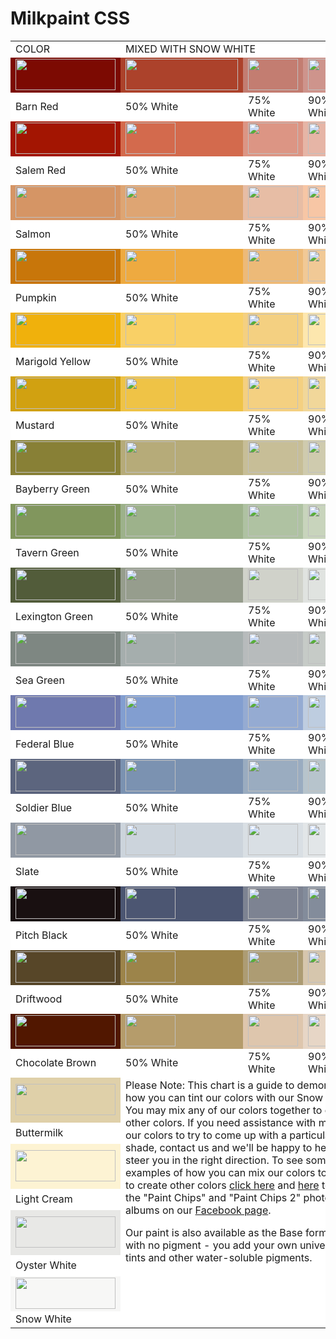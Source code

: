 
# Milkpaint CSS

<table border="0" cellpadding="0" cellspacing="4" width="100%" bgcolor="#FFFFFF">
    <tr>
        <td class="sub">COLOR</td>
        <td colspan="3" class="sub">MIXED WITH SNOW WHITE</td>
    </tr>
    <tr>
        <td bgcolor="#7C0A02"><img src="http://milkpaint.com/images_chart/barn.gif" width="160" height="50"></td>
        <td bgcolor="#AC422B"><img src="http://milkpaint.com/images_chart/barn_50.gif" width="180" height="50"></td>
        <td bgcolor="#C37D71"><img src="http://milkpaint.com/images_chart/barn_75.gif" width="80" height="50"></td>
        <td bgcolor="#CE948C"><img src="http://milkpaint.com/images_chart/barn_90.gif" width="80" height="50"></td>
    </tr>
    <tr>
        <td>Barn Red</td>
        <td>50% White</td>
        <td>75% White</td>
        <td>90% White</td>
    </tr>
    <tr>
        <td bgcolor="#A31502"><img src="http://milkpaint.com/images_chart/salem.gif" width="160" height="50"></td>
        <td bgcolor="#D36A4D"><img src="http://milkpaint.com/images_chart/salem_50.gif" width="80" height="50"></td>
        <td bgcolor="#DC9584"><img src="http://milkpaint.com/images_chart/salem_75.gif" width="80" height="50"></td>
        <td bgcolor="#E6B5A6"><img src="http://milkpaint.com/images_chart/salem_90.gif" width="80" height="50"></td>
    </tr>
    <tr>
        <td>Salem Red</td>
        <td>50% White</td>
        <td>75% White</td>
        <td>90% White</td>
    </tr>
    <tr>
        <td bgcolor="#D59565"><img src="http://milkpaint.com/images_chart/salmon.gif" width="160" height="50"></td>
        <td bgcolor="#DEA573"><img src="http://milkpaint.com/images_chart/salmon_50.gif" width="80" height="50"></td>
        <td bgcolor="#E7BDA5"><img src="http://milkpaint.com/images_chart/salmon_75.gif" width="80" height="50"></td>
        <td bgcolor="#F7C6A5"><img src="http://milkpaint.com/images_chart/salmon_90.gif" width="80" height="50"></td>
    </tr>
    <tr>
        <td>Salmon</td>
        <td>50% White</td>
        <td>75% White</td>
        <td>90% White</td>
    </tr>
    <tr>
        <td bgcolor="#C8760A"><img src="http://milkpaint.com/images_chart/pumpkin.gif" width="160" height="50"></td>
        <td bgcolor="#EEAA40"><img src="http://milkpaint.com/images_chart/pumpkin_50.gif" width="80" height="50"></td>
        <td bgcolor="#EDBA78"><img src="http://milkpaint.com/images_chart/pumpkin_75.gif" width="80" height="50"></td>
        <td bgcolor="#F1C996"><img src="http://milkpaint.com/images_chart/pumpkin_90.gif" width="80" height="50"></td>
    </tr>
    <tr>
        <td>Pumpkin</td>
        <td>50% White</td>
        <td>75% White</td>
        <td>90% White</td>
    </tr>
    <tr>
        <td bgcolor="#F0B10C"><img src="http://milkpaint.com/images_chart/marigold.gif" width="160" height="50"></td>
        <td bgcolor="#F9D066"><img src="http://milkpaint.com/images_chart/marigold_50.gif" width="80" height="50"></td>
        <td bgcolor="#F4D081"><img src="http://milkpaint.com/images_chart/marigold_75.gif" width="80" height="50"></td>
        <td bgcolor="#FDE7AE"><img src="http://milkpaint.com/images_chart/marigold_90.gif" width="80" height="50"></td>
    </tr>
    <tr>
        <td>Marigold Yellow</td>
        <td>50% White</td>
        <td>75% White</td>
        <td>90% White</td>
    </tr>
    <tr>
        <td bgcolor="#D1A111"><img src="http://milkpaint.com/images_chart/mustard.gif" width="160" height="50"></td>
        <td bgcolor="#EFC346"><img src="http://milkpaint.com/images_chart/mustard_50.gif" width="80" height="50"></td>
        <td bgcolor="#F4D081"><img src="http://milkpaint.com/images_chart/mustard_75.gif" width="80" height="50"></td>
        <td bgcolor="#F1D79A"><img src="http://milkpaint.com/images_chart/mustard_90.gif" width="80" height="50"></td>
    </tr>
    <tr>
        <td>Mustard</td>
        <td>50% White</td>
        <td>75% White</td>
        <td>90% White</td>
    </tr>
    <tr>
        <td bgcolor="#888036"><img src="http://milkpaint.com/images_chart/bayberry.gif" width="160" height="50"></td>
        <td bgcolor="#B6AB79"><img src="http://milkpaint.com/images_chart/bayberry_50.gif" width="80" height="50"></td>
        <td bgcolor="#C7BE97"><img src="http://milkpaint.com/images_chart/bayberry_75.gif" width="80" height="50"></td>
        <td bgcolor="#CFCBAE"><img src="http://milkpaint.com/images_chart/bayberry_90.gif" width="80" height="50"></td>
    </tr>
    <tr>
        <td>Bayberry Green</td>
        <td>50% White</td>
        <td>75% White</td>
        <td>90% White</td>
    </tr>
    <tr>
        <td bgcolor="#81965D"><img src="http://milkpaint.com/images_chart/tavern.gif" width="160" height="50"></td>
        <td bgcolor="#9DB28B"><img src="http://milkpaint.com/images_chart/tavern_50.gif" width="80" height="50"></td>
        <td bgcolor="#AFC2A2"><img src="http://milkpaint.com/images_chart/tavern_75.gif" width="80" height="50"></td>
        <td bgcolor="#C8D4BC"><img src="http://milkpaint.com/images_chart/tavern_90.gif" width="80" height="50"></td>
    </tr>
    <tr>
        <td>Tavern Green</td>
        <td>50% White</td>
        <td>75% White</td>
        <td>90% White</td>
    </tr>
    <tr>
        <td bgcolor="#525C3A"><img src="http://milkpaint.com/images_chart/lexington.gif" width="160" height="50"></td>
        <td bgcolor="#969D8D"><img src="http://milkpaint.com/images_chart/lexington_50.gif" width="80" height="50"></td>
        <td bgcolor="#D0D2CA"><img src="http://milkpaint.com/images_chart/lexington_75.gif" width="80" height="50"></td>
        <td bgcolor="#E0E3E0"><img src="http://milkpaint.com/images_chart/lexington_90.gif" width="80" height="50"></td>
    </tr>
    <tr>
        <td>Lexington Green</td>
        <td>50% White</td>
        <td>75% White</td>
        <td>90% White</td>
    </tr>
    <tr>
        <td bgcolor="#7E8782"><img src="http://milkpaint.com/images_chart/sea.gif" width="160" height="50"></td>
        <td bgcolor="#A5AEAD"><img src="http://milkpaint.com/images_chart/sea_50.gif" width="80" height="50"></td>
        <td bgcolor="#B7BBBC"><img src="http://milkpaint.com/images_chart/sea_75.gif" width="80" height="50"></td>
        <td bgcolor="#C6CBC7"><img src="http://milkpaint.com/images_chart/sea_90.gif" width="80" height="50"></td>
    </tr>
    <tr>
        <td>Sea Green</td>
        <td>50% White</td>
        <td>75% White</td>
        <td>90% White</td>
    </tr>
    <tr>
        <td bgcolor="#6F79AE"><img src="http://milkpaint.com/images_chart/federal.gif" width="160" height="50"></td>
        <td bgcolor="#829ED0"><img src="http://milkpaint.com/images_chart/federal_50.gif" width="80" height="50"></td>
        <td bgcolor="#95ABD2"><img src="http://milkpaint.com/images_chart/federal_75.gif" width="80" height="50"></td>
        <td bgcolor="#BECDE0"><img src="http://milkpaint.com/images_chart/federal_90.gif" width="80" height="50"></td>
    </tr>
    <tr>
        <td>Federal Blue</td>
        <td>50% White</td>
        <td>75% White</td>
        <td>90% White</td>
    </tr>
    <tr>
        <td bgcolor="#5C657E"><img src="http://milkpaint.com/images_chart/soldier.gif" width="160" height="50"></td>
        <td bgcolor="#7B92B1"><img src="http://milkpaint.com/images_chart/soldier_50.gif" width="80" height="50"></td>
        <td bgcolor="#9AACC0"><img src="http://milkpaint.com/images_chart/soldier_75.gif" width="80" height="50"></td>
        <td bgcolor="#B7C4CC"><img src="http://milkpaint.com/images_chart/soldier_90.gif" width="80" height="50"></td>
    </tr>
    <tr>
        <td>Soldier Blue</td>
        <td>50% White</td>
        <td>75% White</td>
        <td>90% White</td>
    </tr>
    <tr>
        <td bgcolor="#9098A3"><img src="http://milkpaint.com/images_chart/slate.gif" width="160" height="50"></td>
        <td bgcolor="#CCD4DC"><img src="http://milkpaint.com/images_chart/slate_50.gif" width="80" height="50"></td>
        <td bgcolor="#D9DFE4"><img src="http://milkpaint.com/images_chart/slate_75.gif" width="80" height="50"></td>
        <td bgcolor="#E2E6E8"><img src="http://milkpaint.com/images_chart/slate_90.gif" width="80" height="50"></td>
    </tr>
    <tr>
        <td>Slate</td>
        <td>50% White</td>
        <td>75% White</td>
        <td>90% White</td>
    </tr>
    <tr>
        <td bgcolor="#191011"><img src="http://milkpaint.com/images_chart/pitch.gif" width="160" height="50"></td>
        <td bgcolor="#4C5672"><img src="http://milkpaint.com/images_chart/pitch_50.gif" width="80" height="50"></td>
        <td bgcolor="#7D8392"><img src="http://milkpaint.com/images_chart/pitch_75.gif" width="80" height="50"></td>
        <td bgcolor="#838C9B"><img src="http://milkpaint.com/images_chart/pitch_90.gif" width="80" height="50"></td>
    </tr>
    <tr>
        <td>Pitch Black</td>
        <td>50% White</td>
        <td>75% White</td>
        <td>90% White</td>
    </tr>
    <tr>
        <td bgcolor="#574628"><img src="http://milkpaint.com/images_chart/driftwood.gif" width="160" height="50"></td>
        <td bgcolor="#9C844A"><img src="http://milkpaint.com/images_chart/driftwood_50.gif" width="80" height="50"></td>
        <td bgcolor="#AD9C73"><img src="http://milkpaint.com/images_chart/driftwood_75.gif" width="80" height="50"></td>
        <td bgcolor="#D6C6AD"><img src="http://milkpaint.com/images_chart/driftwood_90.gif" width="80" height="50"></td>
    </tr>
    <tr>
        <td>Driftwood</td>
        <td>50% White</td>
        <td>75% White</td>
        <td>90% White</td>
    </tr>
    <tr>
        <td bgcolor="#511700"><img src="http://milkpaint.com/images_chart/chocolatebrown.gif" width="160" height="50"></td>
        <td bgcolor="#B59C6B"><img src="http://milkpaint.com/images_chart/chocolatebrown_50.gif" width="80" height="50"></td>
        <td bgcolor="#DEC6AD"><img src="http://milkpaint.com/images_chart/chocolatebrown_75.gif" width="80" height="50"></td>
        <td bgcolor="#E7D6C6"><img src="http://milkpaint.com/images_chart/chocolatebrown_90.gif" width="80" height="50"></td>
    </tr>
    <tr>
        <td>Chocolate Brown</td>
        <td>50% White</td>
        <td>75% White</td>
        <td>90% White</td>
    </tr>
    <tr>
        <td bgcolor="#DFD0A9"><img src="http://milkpaint.com/images_chart/buttermilk.gif" width="160" height="50"></td>
        <td valign="top" rowspan="6" colspan="3"><span class="sub">Please
                                        Note:</span> This chart is a guide to demonstrate how you can tint our colors with our Snow White. You may mix any of our colors together to create other colors. If you need assistance with mixing our colors to try to come up with a particular shade, contact us and we'll be happy to help steer you in the right direction. To see some examples of how you can mix our colors together to create other colors <a href="http://www.facebook.com/pages/The-Old-Fashioned-Milk-Paint-Company/325687580313#!/album.php?aid=613314&id=325687580313" target="_blank">click here</a> and <a href="https://www.facebook.com/media/set/?set=a.10151506105320314.835291.325687580313&type=3" target="_blank">here</a> to see the &quot;Paint Chips&quot; and &quot;Paint Chips 2&quot; photo albums on our <a href="http://www.facebook.com/pages/The-Old-Fashioned-Milk-Paint-Company/325687580313" target="_blank">Facebook page</a>.
            <p>Our paint is also available as the Base formula with no pigment - you add your own universal tints and other water-soluble pigments.
            </p>
        </td>
    </tr>
    <tr>
        <td>Buttermilk</td>
    </tr>
    <tr>
        <td bgcolor="#FDF3D3"><img src="http://milkpaint.com/images_chart/lightcream.gif" width="160" height="50"></td>
    </tr>
    <tr>
        <td>Light Cream</td>
    </tr>
    <tr>
        <td bgcolor="#E8E8E6"><img src="http://milkpaint.com/images_chart/oyster.gif" width="160" height="50"></td>
    </tr>
    <tr>
        <td>Oyster White</td>
    </tr>
    <tr>
        <td bgcolor="#F7F7F6"><img src="http://milkpaint.com/images_chart/snow.gif" width="160" height="50"></td>
    </tr>
    <tr>
        <td>Snow White</td>
    </tr>
</table>
